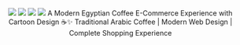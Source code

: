 <div align="center">
  <img src="https://img.shields.io/badge/Coffee-Shop-E57A44?style=for-the-badge&logo=buy-me-a-coffee&logoColor=white" />
  <img src="https://img.shields.io/badge/HTML5-E34F26?style=for-the-badge&logo=html5&logoColor=white" />
  <img src="https://img.shields.io/badge/Tailwind_CSS-38B2AC?style=for-the-badge&logo=tailwind-css&logoColor=white" />
  <img src="https://img.shields.io/badge/JavaScript-F7DF1E?style=for-the-badge&logo=javascript&logoColor=black" />
A Modern Egyptian Coffee E-Commerce Experience with Cartoon Design ☕✨
Traditional Arabic Coffee | Modern Web Design | Complete Shopping Experience
</div>
